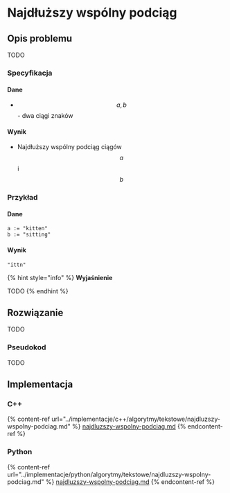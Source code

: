 # Najdłuższy wspólny podciąg

## Opis problemu

TODO

### Specyfikacja

#### Dane

* $$a, b$$ - dwa ciągi znaków

#### Wynik

* Najdłuższy wspólny podciąg ciągów $$a$$ i $$b$$ 

### Przykład

#### Dane

```
a := "kitten"
b := "sitting"
```

#### Wynik

`"ittn"`

{% hint style="info" %}
**Wyjaśnienie**

TODO
{% endhint %}

## Rozwiązanie

TODO

### Pseudokod

TODO

## Implementacja

### C++

{% content-ref url="../implementacje/c++/algorytmy/tekstowe/najdluzszy-wspolny-podciag.md" %}
[najdluzszy-wspolny-podciag.md](../implementacje/c++/algorytmy/tekstowe/najdluzszy-wspolny-podciag.md)
{% endcontent-ref %}

### Python

{% content-ref url="../implementacje/python/algorytmy/tekstowe/najdluzszy-wspolny-podciag.md" %}
[najdluzszy-wspolny-podciag.md](../implementacje/python/algorytmy/tekstowe/najdluzszy-wspolny-podciag.md)
{% endcontent-ref %}
